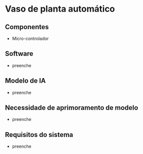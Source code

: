 # Vaso de planta automático
## Componentes
- Micro-controlador
## Software
- preenche
## Modelo de IA
- preenche
## Necessidade de aprimoramento de modelo
- preenche
## Requisitos do sistema
- preenche
